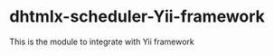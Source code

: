 dhtmlx-scheduler-Yii-framework
==============================

This is the module to integrate with Yii framework
